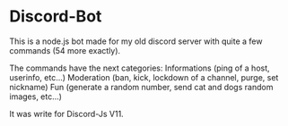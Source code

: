 # Discord-Bot
This is a node.js bot made for my old discord server with quite a few commands (54 more exactly).

The commands have the next categories:
Informations (ping of a host, userinfo, etc...)
Moderation (ban, kick, lockdown of a channel, purge, set nickname)
Fun (generate a random number, send cat and dogs random images, etc...)

It was write for Discord-Js V11.
